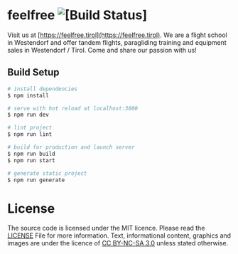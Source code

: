 # feelfree ![[Build Status]](https://github.com/naschidaniel/feelfree/workflows/release/badge.svg)
Visit us at [https://feelfree.tirol](https://feelfree.tirol).
We are a flight school in Westendorf and offer tandem flights, paragliding training and equipment sales in Westendorf / Tirol.
Come and share our passion with us!

## Build Setup

```bash
# install dependencies
$ npm install

# serve with hot reload at localhost:3000
$ npm run dev

# lint project
$ npm run lint

# build for production and launch server
$ npm run build
$ npm run start

# generate static project
$ npm run generate
```

# License
The source code is licensed under the MIT licence. Please read the [LICENSE](LICENSE.md) File for more information.
Text, informational content, graphics and images are under the licence of [CC BY-NC-SA 3.0](https://creativecommons.org/licenses/by-nc-sa/3.0/) unless stated otherwise.

